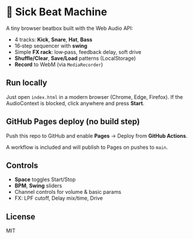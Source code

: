 # 🥁 Sick Beat Machine

A tiny browser beatbox built with the Web Audio API:

- 4 tracks: **Kick**, **Snare**, **Hat**, **Bass**
- 16‑step sequencer with **swing**
- Simple **FX rack**: low‑pass, feedback delay, soft drive
- **Shuffle/Clear**, **Save/Load** patterns (LocalStorage)
- **Record** to WebM (via `MediaRecorder`)

## Run locally

Just open `index.html` in a modern browser (Chrome, Edge, Firefox). If the AudioContext is blocked, click anywhere and press **Start**.

## GitHub Pages deploy (no build step)

Push this repo to GitHub and enable **Pages** → Deploy from **GitHub Actions**.

A workflow is included and will publish to Pages on pushes to `main`.

## Controls

- **Space** toggles Start/Stop
- **BPM**, **Swing** sliders
- Channel controls for volume & basic params
- FX: LPF cutoff, Delay mix/time, Drive

## License

MIT
